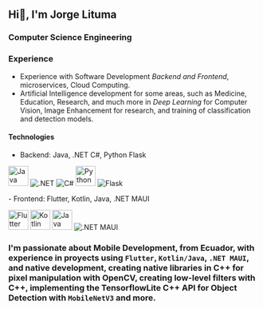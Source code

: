 ## Hi👋, I'm Jorge Lituma

### Computer Science Engineering

### Experience
- Experience with Software Development *Backend and Frontend*, microservices, Cloud Computing.
- Artificial Intelligence development for some areas, such as Medicine, Education, Research, and much more in *Deep Learning* for Computer Vision, Image Enhancement for research, and training of classification and detection models.

#### Technologies
- Backend: Java, .NET C#, Python Flask
<p> <img src="https://1000marcas.net/wp-content/uploads/2020/11/Java-logo.png" alt="Java" height="40"/> <img src="https://img.shields.io/badge/.NET-512BD4?style=for-the-badge&logo=dotnet&logoColor=white" alt=".NET" /> <img src="https://img.shields.io/badge/C%23-239120?style=for-the-badge&logo=c-sharp&logoColor=white" alt="C#" /> <img src="https://images.ctfassets.net/em6l9zw4tzag/oVfiswjNH7DuCb7qGEBPK/b391db3a1d0d3290b96ce7f6aacb32b0/python.png" alt="Python" height="40"/> <img src="https://img.shields.io/badge/Flask-000000?style=for-the-badge&logo=flask&logoColor=white" alt="Flask" /> </p>
- Frontend: Flutter, Kotlin, Java, .NET MAUI
<p> <img src="https://storage.googleapis.com/cms-storage-bucket/c823e53b3a1a7b0d36a9.png" alt="Flutter" height="40"/> <img src="https://cdn-images-1.medium.com/max/480/1*jA64NTovT-efZ96tcq-X5g.png" alt="Kotlin" height="40"/> <img src="https://1000marcas.net/wp-content/uploads/2020/11/Java-logo.png" alt="Java" height="40"/> <img src="https://img.shields.io/badge/.NET_MAUI-512BD4?style=for-the-badge&logo=dotnet&logoColor=white" alt=".NET MAUI" /> </p>

<!--### Proyects
- [Mobile Development with native libs C++]()
- [Alzheimer's Detection Model with published Article]()-->
### I'm passionate about Mobile Development, from Ecuador, with experience in proyects using `Flutter`, `Kotlin/Java`, `.NET MAUI`, and native development, creating native libraries in C++ for pixel manipulation with OpenCV, creating low-level filters with C++, implementing the TensorflowLite C++ API for Object Detection with `MobileNetV3` and more.

